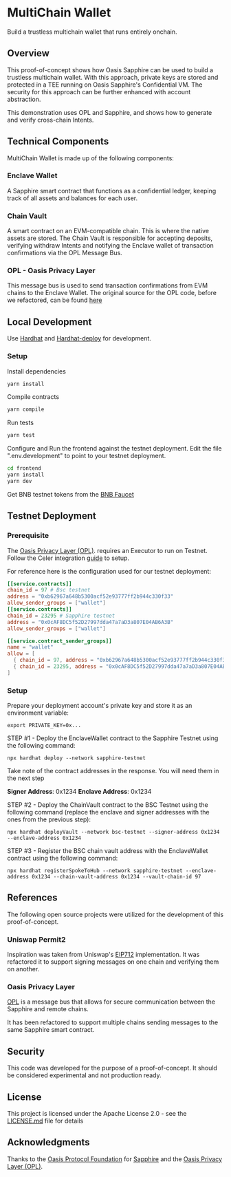 # MultiChain Wallet

Build a trustless multichain wallet that runs entirely onchain. 

## Overview
This proof-of-concept shows how Oasis Sapphire can be used to build a trustless multichain wallet. With this approach, private keys are stored and protected in a TEE running on Oasis Sapphire's Confidential VM. The security for this approach can be further enhanced with account abstraction. 

This demonstration uses OPL and Sapphire, and shows how to generate and verify cross-chain Intents.

## Technical Components

MultiChain Wallet is made up of the following components:

### Enclave Wallet 
A Sapphire smart contract that functions as a confidential ledger, keeping track of all assets and balances for each user.

### Chain Vault 
A smart contract on an EVM-compatible chain. This is where the native assets are stored. The Chain Vault is responsible for accepting deposits, verifying withdraw Intents and notifying the Enclave wallet of transaction confirmations via the OPL Message Bus.

### OPL - Oasis Privacy Layer
This message bus is used to send transaction confirmations from EVM chains to the Enclave Wallet. The original source for the OPL code, before we refactored, can be found [here](https://github.com/oasisprotocol/sapphire-paratime/tree/f708f3912424c84a6f03f87b9f6f928093da036a/contracts/contracts/opl)


## Local Development

Use [Hardhat](https://hardhat.org/hardhat-runner/docs/getting-started#overview) and [Hardhat-deploy](https://github.com/wighawag/hardhat-deploy) for development.

### Setup

Install dependencies
```sh
yarn install
```

Compile contracts
```sh   
yarn compile
```

Run tests
```sh
yarn test
```

Configure and Run the frontend against the testnet deployment.
Edit the file ".env.development" to point to your testnet deployment.

```sh
cd frontend
yarn install
yarn dev
```

Get BNB testnet tokens from the [BNB Faucet](https://www.bnbchain.org/en/testnet-faucet)

## Testnet Deployment

### Prerequisite
The [Oasis Privacy Layer (OPL)](https://oasisprotocol.org/opl). requires an Executor to run on Testnet. Follow the Celer integration [guide](https://im-docs.celer.network/developer/development-guide/message-executor/integration-guide#executor) to setup.

For reference here is the configuration used for our testnet deployment:

```toml
[[service.contracts]]
chain_id = 97 # Bsc testnet
address = "0xb62967a648b5300acf52e93777ff2b944c330f33"
allow_sender_groups = ["wallet"]
[[service.contracts]]
chain_id = 23295 # Sapphire testnet
address = "0x0cAF8DC5f52D27997dda47a7aD3a807E04AB6A3B"
allow_sender_groups = ["wallet"]

[[service.contract_sender_groups]]
name = "wallet" 
allow = [
  { chain_id = 97, address = "0xb62967a648b5300acf52e93777ff2b944c330f33" },
  { chain_id = 23295, address = "0x0cAF8DC5f52D27997dda47a7aD3a807E04AB6A3B" },
]
``` 

### Setup
Prepare your deployment account's private key and store it as an environment variable:

```shell
export PRIVATE_KEY=0x...
```

STEP #1 - Deploy the EnclaveWallet contract to the Sapphire Testnet using the following command:

```shell
npx hardhat deploy --network sapphire-testnet
```

Take note of the contract addresses in the response. You will need them in the next step

**Signer Address**: 0x1234 **Enclave Address**: 0x1234

STEP #2 - Deploy the ChainVault contract to the BSC Testnet using the following command (replace the enclave and signer addresses with the ones from the previous step):

```shell
npx hardhat deployVault --network bsc-testnet --signer-address 0x1234 --enclave-address 0x1234 
```

STEP #3 - Register the BSC chain vault address with the EnclaveWallet contract using the following command:

```shell
npx hardhat registerSpokeToHub --network sapphire-testnet --enclave-address 0x1234 --chain-vault-address 0x1234 --vault-chain-id 97
```


## References
The following open source projects were utilized for the development of this proof-of-concept.

### Uniswap Permit2

Inspiration was taken from Uniswap's [EIP712](https://github.com/Uniswap/permit2/blob/cc56ad0f3439c502c246fc5cfcc3db92bb8b7219/src/EIP712.sol) implementation. It was refactored it to support signing messages on one chain and verifying them on another.


### Oasis Privacy Layer
[OPL](https://github.com/oasisprotocol/sapphire-paratime/blob/main/contracts/contracts/opl/Endpoint.sol) is a message bus that allows for secure communication between the Sapphire and remote chains.

It has been refactored to support multiple chains sending messages to the same Sapphire smart contract.

## Security
This code was developed for the purpose of a proof-of-concept. It should be considered experimental and not production ready.


## License

This project is licensed under the Apache License 2.0 - see the [LICENSE.md](LICENSE.md) file for details

## Acknowledgments

Thanks to the [Oasis Protocol Foundation](https://oasisprotocol.org/) for [Sapphire](https://oasisprotocol.org/sapphire) and the [Oasis Privacy Layer (OPL)](https://oasisprotocol.org/opl).